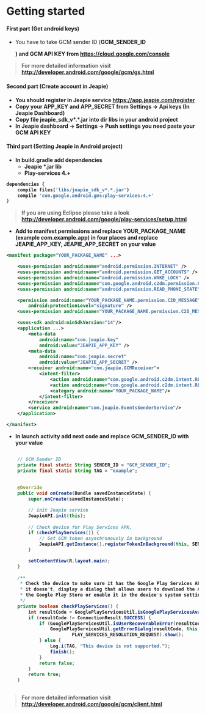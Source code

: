 Getting started
===============

#### First part (Get android keys)

* You have to take GCM sender ID (<b>GCM_SENDER_ID</p>) and <b>GCM API KEY</b> from https://cloud.google.com/console

> For more detailed information visit http://developer.android.com/google/gcm/gs.html

#### Second part (Create account in Jeapie)


* You should register in Jeapie service  https://app.jeapie.com/register
* Copy your <b>APP_KEY</b> and <b>APP_SECRET</b> from Settings -> Api keys (In Jeapie Dashboard)
* Copy file jeapie_sdk_v*.*.jar into dir libs in your android project
* In Jeapie dashboard -> Settings -> Push settings you need paste your <b>GCM API KEY</b>

#### Third part (Setting Jeapie in Android project)

* In build.gradle add dependencies
  * Jeapie *.jar lib
  * Play-services 4.+

```ruby
dependencies {
    compile files('libs/jeapie_sdk_v*.*.jar')
    compile 'com.google.android.gms:play-services:4.+'
}
```
> If you are using <b>Eclipse</b> please take a look http://developer.android.com/google/play-services/setup.html


* Add to manifest permissions and replace <b>YOUR_PACKAGE_NAME</b> (example com.example.app) in four places 
and replace JEAPIE_APP_KEY, JEAPIE_APP_SECRET on your value

```xml
<manifest package="YOUR_PACKAGE_NAME" ...>

    <uses-permission android:name="android.permission.INTERNET" />
    <uses-permission android:name="android.permission.GET_ACCOUNTS" />
    <uses-permission android:name="android.permission.WAKE_LOCK" />
    <uses-permission android:name="com.google.android.c2dm.permission.RECEIVE" />
    <uses-permission android:name="android.permission.READ_PHONE_STATE"/>

    <permission android:name="YOUR_PACKAGE_NAME.permission.C2D_MESSAGE"
        android:protectionLevel="signature" />
    <uses-permission android:name="YOUR_PACKAGE_NAME.permission.C2D_MESSAGE" />

    <uses-sdk android:minSdkVersion="14"/>
    <application ...>
        <meta-data
            android:name="com.jeapie.key"
            android:value="JEAPIE_APP_KEY" />
        <meta-data
            android:name="com.jeapie.secret"
            android:value="JEAPIE_APP_SECRET" />
        <receiver android:name="com.jeapie.GCMReceiver">
            <intent-filter>
                <action android:name="com.google.android.c2dm.intent.RECEIVE"/>
                <action android:name="com.google.android.c2dm.intent.REGISTRATION"/>
                <category android:name="YOUR_PACKAGE_NAME"/>
            </intent-filter>
        </receiver>
        <service android:name="com.jeapie.EventsSenderService"/>
    </application>

</manifest>
```

* In launch activity add next code and replace GCM_SENDER_ID with your value

```java

    // GCM Sender ID
    private final static String SENDER_ID = "GCM_SENDER_ID";
    private final static String TAG = "example";
    
    
    @Override
    public void onCreate(Bundle savedInstanceState) {
        super.onCreate(savedInstanceState);

        // init Jeapie service
        JeapieAPI.init(this);
        
        // Check device for Play Services APK.
        if (checkPlayServices()) {
            // Get GCM token asynchronously in background
            JeapieAPI.getInstance().registerTokenInBackground(this, SENDER_ID);
        }

        setContentView(R.layout.main);
    }
    
    /**
     * Check the device to make sure it has the Google Play Services APK. If
     * it doesn't, display a dialog that allows users to download the APK from
     * the Google Play Store or enable it in the device's system settings.
     */
    private boolean checkPlayServices() {
        int resultCode = GooglePlayServicesUtil.isGooglePlayServicesAvailable(this);
        if (resultCode != ConnectionResult.SUCCESS) {
            if (GooglePlayServicesUtil.isUserRecoverableError(resultCode)) {
                GooglePlayServicesUtil.getErrorDialog(resultCode, this,
                        PLAY_SERVICES_RESOLUTION_REQUEST).show();
            } else {
                Log.i(TAG, "This device is not supported.");
                finish();
            }
            return false;
        }
        return true;
    }
    
```
> For more detailed information visit http://developer.android.com/google/gcm/client.html
